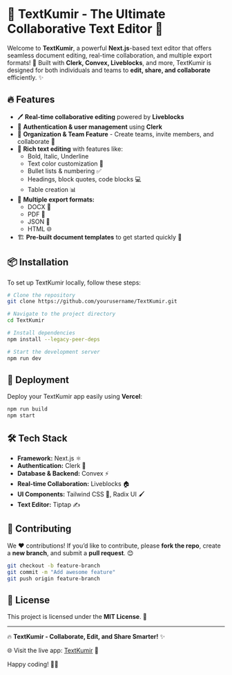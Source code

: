 # 📝 TextKumir - The Ultimate Collaborative Text Editor 🚀

Welcome to **TextKumir**, a powerful **Next.js**-based text editor that offers seamless document editing, real-time collaboration, and multiple export formats! 🎯 Built with **Clerk, Convex, Liveblocks**, and more, TextKumir is designed for both individuals and teams to **edit, share, and collaborate** efficiently. ✨

## 🔥 Features

- 🖊️ **Real-time collaborative editing** powered by **Liveblocks**
- 🔐 **Authentication & user management** using **Clerk**
- 🏢 **Organization & Team Feature** - Create teams, invite members, and collaborate 🤝
- 🎨 **Rich text editing** with features like:
  - Bold, Italic, Underline
  - Text color customization 🌈
  - Bullet lists & numbering ✅
  - Headings, block quotes, code blocks 💻
  - Table creation 📊
- 📄 **Multiple export formats:**
  - DOCX 📝
  - PDF 📄
  - JSON 🔢
  - HTML 🌐
- 🏗️ **Pre-built document templates** to get started quickly 🚀

## 📦 Installation

To set up TextKumir locally, follow these steps:

```bash
# Clone the repository
git clone https://github.com/yourusername/TextKumir.git

# Navigate to the project directory
cd TextKumir

# Install dependencies
npm install --legacy-peer-deps

# Start the development server
npm run dev
```

## 🚀 Deployment

Deploy your TextKumir app easily using **Vercel**:

```bash
npm run build
npm start
```

## 🛠️ Tech Stack

- **Framework:** Next.js ⚛️
- **Authentication:** Clerk 🔐
- **Database & Backend:** Convex ⚡
- **Real-time Collaboration:** Liveblocks 🏠
- **UI Components:** Tailwind CSS 🎨, Radix UI 🖌️
- **Text Editor:** Tiptap ✍️

## 🤝 Contributing

We ❤️ contributions! If you’d like to contribute, please **fork the repo**, create a **new branch**, and submit a **pull request**. 😊

```bash
git checkout -b feature-branch
git commit -m "Add awesome feature"
git push origin feature-branch
```

## 📜 License

This project is licensed under the **MIT License**. 📜

---

🔥 **TextKumir - Collaborate, Edit, and Share Smarter!** ✨

🌐 Visit the live app: [TextKumir](https://textkumir.vercel.app) 🚀

Happy coding! 🚀😃

